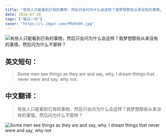 ```yaml
---
title: "有些人只能看到已有的事物，然后只会问为什么会这样？我梦想那些从来没有的事情，然后问为什么不那样？"
date: 2018-07-28
tags: ["每日一句"]
cover: "https://i.imgur.com/PRUkh0h.jpg"
---
```


![有些人只能看到已有的事物，然后只会问为什么会这样？我梦想那些从来没有的事情，然后问为什么不那样？](https://i.imgur.com/wdfGKKa.jpg)

## 英文短句：
> Some men see things as they are and say, why. I dream things that never were and say, why not.

<!--more-->

## 中文翻译：
> 有些人只能看到已有的事物，然后只会问为什么会这样？我梦想那些从来没有的事情，然后问为什么不那样？

![Some men see things as they are and say, why. I dream things that never were and say, why not.](https://i.imgur.com/pgox2u0.jpg)

